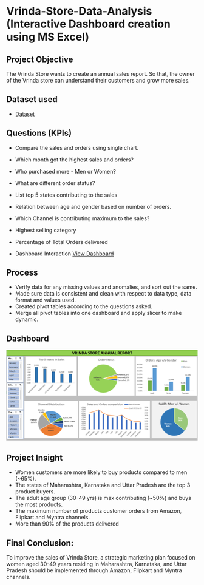 # Vrinda-Store-Data-Analysis (Interactive Dashboard creation using MS Excel)
## Project Objective
The Vrinda Store wants to create an annual sales report. So that, the owner of the Vrinda store can understand their customers and grow more sales.

## Dataset used 
- <a href="https://github.com/mittulnegi/Data-Analysis-Dashboard/blob/main/Vrinda%20Store%20Data%20Analysis.xlsx">Dataset</a>

## Questions (KPIs)
- Compare the sales and orders using single chart.
- Which month got the highest sales and orders?
- Who purchased more - Men or Women?
- What are different order status?
- List top 5 states contributing to the sales
- Relation between age and gender based on number of orders.
- Which Channel is contributing maximum to the sales?
- Highest selling category
- Percentage of Total Orders delivered

- Dashboard Interaction <a href="https://github.com/mittulnegi/Data-Analysis-Dashboard/blob/main/Screenshot%202025-07-09%20201757.png">View Dashboard</a>

## Process
- Verify data for any missing values and anomalies, and sort out the same.
- Made sure data is consistent and clean with respect to data type, data format and values used.
- Created pivot tables according to the questions asked.
- Merge all pivot tables into one dashboard and apply slicer to make dynamic.

## Dashboard

![Screenshot (495)](https://github.com/mittulnegi/Data-Analysis-Dashboard/blob/main/Screenshot%202025-07-09%20201757.png)

## Project Insight
- Women customers are more likely to buy products compared to men (~65%).
- The states of Maharashtra, Karnataka and Uttar Pradesh are the top 3 product buyers.
- The adult age group (30-49 yrs) is max contributing (~50%) and buys the most products.
- The maximum number of products customer orders from Amazon, Flipkart and Myntra channels.
- More than 90% of the products delivered

## Final Conclusion:
To improve the sales of Vrinda Store, a strategic marketing plan focused on women aged 30-49 years residing in Maharashtra, Karnataka, and Uttar Pradesh should be implemented through Amazon, Flipkart and Myntra channels.
